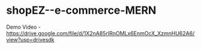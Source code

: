 # shopEZ--e-commerce-MERN
Demo Video - https://drive.google.com/file/d/1X2nA85rIRnOMLx6EnmOcX_XzmnHU62A6/view?usp=drivesdk
